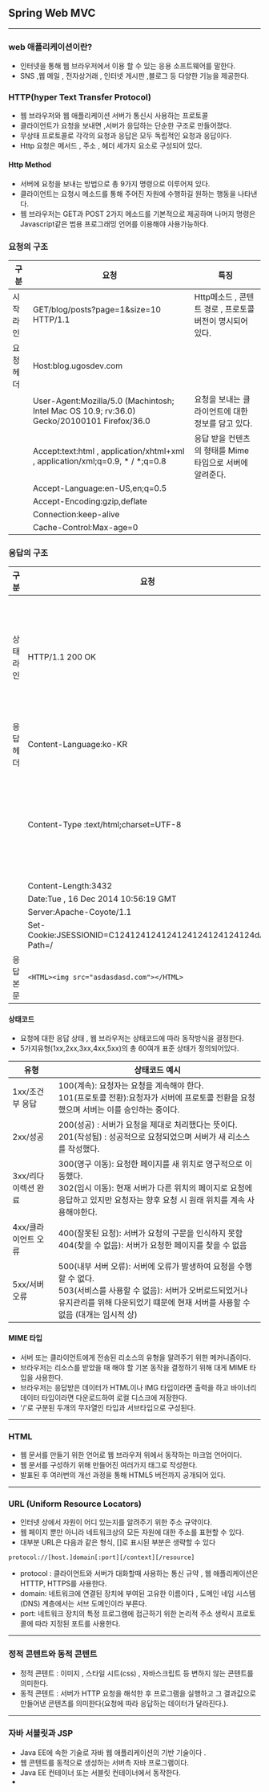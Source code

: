 ## Spring Web MVC

---

### web 애플리케이션이란?

- 인터넷을 통해 웹 브라우저에서 이용 할 수 있는 응용 소프트웨어를 말한다.
- SNS ,웹 메일 , 전자상거래 , 인터넷 게시판 ,블로그 등 다양한 기능을 제공한다.


### HTTP(hyper Text Transfer Protocol)

- 웹 브라우저와 웹 애플리케이션 서버가 통신시 사용하는 프로토콜
- 클라이언트가 요청을 보내면 ,서버가 응답하는 단순한 구조로 만들어졌다.
- 무상태 프로토콜로 각각의 요청과 응답은 모두 독립적인 요청과 응답이다.
- Http 요청은 메서드 , 주소 , 헤더 세가지 요소로 구성되어 있다.

#### Http Method

- 서버에 요청을 보내는 방법으로 총 9가지 명령으로 이루어져 있다.
- 클라이언트는 요청시 메소드를 통해 주어진 자원에 수행하길 원하는 행동을 나타낸다.
- 웹 브라우저는 GET과 POST 2가지 메소드를 기본적으로 제공하며 나머지 명령은 Javascript같은 범용 프로그래밍 언어를 이용해야 사용가능하다.

### 요청의 구조

| 구분   | 요청                                                                                          | 특징                                   |
|------|---------------------------------------------------------------------------------------------|--------------------------------------|
| 시작라인 | GET/blog/posts?page=1&size=10 HTTP/1.1                                                      | Http메소드 , 콘텐트 경로 , 프로토콜 버전이 명시되어 있다. |
| 요청헤더 | Host:blog.ugosdev.com                                                                       |                                      |
|      | User-Agent:Mozilla/5.0 (Machintosh; Intel Mac OS 10.9; rv:36.0) Gecko/20100101 Firefox/36.0 | 요청을 보내는 클라이언트에 대한 정보를 담고 있다.         |
|      | Accept:text:html , application/xhtml+xml , application/xml;q=0.9, * / *;q=0.8               | 응답 받을 컨텐츠의 형태를 Mime 타입으로 서버에 알려준다.   | 
|      | Accept-Language:en-US,en;q=0.5                                                              |                                      |
|      | Accept-Encoding:gzip,deflate                                                                |                                      |
|      | Connection:keep-alive                                                                       |                                      |
|      | Cache-Control:Max-age=0                                                                     |                                      |

### 응답의 구조

| 구분    | 요청                                                         | 특징                         |
|-------|------------------------------------------------------------|----------------------------|
| 상태 라인 | HTTP/1.1 200 OK                                            | 프로토콜/버전 상태코드 상태코드 값 으로 이뤄짐 |
| 응답 헤더 | Content-Language:ko-KR                                     |                            |
|       | Content-Type :text/html;charset=UTF-8                      | 응답 본문의 타입을 Mime 타입으로 알려준다. |
|       | Content-Length:3432                                        |                            |
|       | Date:Tue , 16 Dec 2014 10:56:19 GMT                        |                            |
|       | Server:Apache-Coyote/1.1                                   |
|       | Set-Cookie:JSESSIONID=C124124124124124124124124124dA; Path=/ |                            |
| 응답 본문 | `<HTML><img src="asdasdasd.com"></HTML> `                    |                            |




#### 상태코드

- 요청에 대한 응답 상태 , 웹 브라우저는 상태코드에 따라 동작방식을 결정한다.
- 5가지유형(1xx,2xx,3xx,4xx,5xx)의 총 60여개 표준 상태가 정의되어있다.

| 유형           | 상태코드 예시                                                                                                                           |
|--------------|-----------------------------------------------------------------------------------------------------------------------------------|
| 1xx/조건부 응답   | 100(계속): 요청자는 요청을 계속해야 한다. </br> 101(프로토콜 전환):요청자가 서버에 프로토콜 전환을 요청했으며 서버는 이를 승인하는 중이다.                                            |
| 2xx/성공       | 200(성공) : 서버가 요청을 제대로 처리했다는 뜻이다. </br> 201(작성됨) : 성공적으로 요청되었으며 서버가 새 리소스를 작성했다.                                                   |
| 3xx/리다이렉션 완료 | 300(영구 이동): 요청한 페이지를 새 위치로 영구적으로 이동했다. </br> 302(임시 이동): 현재 서버가 다른 위치의 페이지로 요청에 응답하고 있지만 요청자는 향후 요청 시 원래 위치를 계속 사용해야한다.           |
| 4xx/클라이언트 오류 | 400(잘못된 요청): 서버가 요청의 구문을 인식하지 못함 </br> 404(찾을 수 없음): 서버가 요청한 페이지를 찾을 수 없음                                                         |
| 5xx/서버 오류    | 500(내부 서버 오류): 서버에 오류가 발생하여 요청을 수행할 수 없다. </br> 503(서비스를 사용할 수 없음): 서버가 오버로드되었거나 유지관리를 위해 다운되었기 떄문에 현재 서버를 사용할 수 없음  (대개는 임시적 상) |


#### MIME 타입

- 서버 또는 클라이언트에게 전송된 리소스의 유형을 알려주기 위한 메커니즘이다.
- 브라우저는 리소스를 받았을 때 해야 할 기본 동작을 결정하기 위해 대게 MIME 타입을 사용한다.
- 브라우저는 응답받은 데이터가 HTML이나 IMG 타입이라면 출력을 하고 바이너리 데이터 타입이라면 다운로드하여 로컬 디스크에 저장한다. 
- '/'로 구분된 두개의 무자열인 타입과 서브타입으로 구성된다.

---

### HTML

- 웹 문서를 만들기 위한 언어로 웹 브라우저 위에서 동작하는 마크업 언어이다.
- 웹 문서를 구성하기 위해 만들어진 여러가지 태그로 작성한다.
- 발표된 후 여러번의 개선 과정을 통해 HTML5 버전까지 공개되어 있다.

---
### URL (Uniform Resource Locators)

- 인터넷 상에서 자원이 어디 있는지를 알려주기 위한 주소 규약이다.
- 웹 페이지 뿐만 아니라 네트워크상의 모든 자원에 대한 주소를 표현할 수 있다.
- 대부분 URL은 다음과 같은 형식, []로 표시된 부분은 생략할 수 있다

```
protocol://[host.]domain[:port][/context][/resource]
```

- protocol : 클라이언트와 서버가 대화할때 사용하는 통신 규약 , 웹 애플리케이션은 HTTTP, HTTPS를 사용한다.
- domain: 네트워크에 연결된 장치에 부여된 고유한 이름이다 , 도메인 네임 시스템(DNS) 계층에서는 서브 도메인이라 부른다.
- port: 네트워크 장치의 특정 프로그램에 접근하기 위한 논리적 주소 생략시 프로토콜에 따라 지정된 포트를 사용한다.

---

### 정적 콘텐트와 동적 콘텐트

- 정적 콘텐트 : 이미지 , 스타일 시트(css) , 자바스크립트 등 변하지 않는 콘텐트를 의미한다.
- 동적 콘텐트 : 서버가 HTTP 요청을 해석한 후 프로그램을 실행하고 그 결과값으로 만들어낸 콘텐츠를 의미한다(요청에 따라 응답하는 데이터가 달라진다.).
 

---

### 자바 서블릿과 JSP

- Java EE에 속한 기술로 자바 웹 애플리케이션의 기반 기술이다 .
- 웹 콘텐트를 동적으로 생성하는 서버측 자바 프로그램이다.
- Java EE 컨테이너 또는 서블릿 컨테이너에서 동작한다.
- 